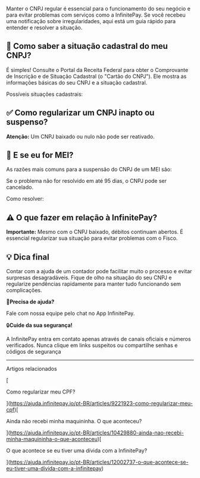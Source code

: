 Manter o CNPJ regular é essencial para o funcionamento do seu negócio e para evitar problemas com serviços como a InfinitePay. Se você recebeu uma notificação sobre irregularidades, aqui está um guia rápido para entender e resolver a situação.

## 🔎 **Como saber a situação cadastral do meu CNPJ?**

É simples! Consulte o Portal da Receita Federal para obter o Comprovante de Inscrição e de Situação Cadastral (o "Cartão do CNPJ"). Ele mostra as informações básicas do seu CNPJ e a situação cadastral.

Possíveis situações cadastrais:

## ✅ **Como regularizar um CNPJ inapto ou suspenso?**

**Atenção:** Um CNPJ baixado ou nulo não pode ser reativado.

## 🚨 **E se eu for MEI?**

As razões mais comuns para a suspensão do CNPJ de um MEI são:

Se o problema não for resolvido em até 95 dias, o CNPJ pode ser cancelado.

Como resolver:

## ⚠️ **O que fazer em relação à InfinitePay?**

**Importante:** Mesmo com o CNPJ baixado, débitos continuam abertos. É essencial regularizar sua situação para evitar problemas com o Fisco.

## 💡 **Dica final**

Contar com a ajuda de um contador pode facilitar muito o processo e evitar surpresas desagradáveis. Fique de olho na situação do seu CNPJ e regularize pendências rapidamente para manter tudo funcionando sem complicações.

🔔**Precisa de ajuda?**

Fale com nossa equipe pelo chat no App InfinitePay.

🔒**Cuide da sua segurança!**

A InfinitePay entra em contato apenas através de canais oficiais e números verificados. Nunca clique em links suspeitos ou compartilhe senhas e códigos de segurança

___

Artigos relacionados

[

Como regularizar meu CPF?

](https://ajuda.infinitepay.io/pt-BR/articles/9221923-como-regularizar-meu-cpf)[

Ainda não recebi minha maquininha. O que aconteceu?

](https://ajuda.infinitepay.io/pt-BR/articles/10429880-ainda-nao-recebi-minha-maquininha-o-que-aconteceu)[

O que acontece se eu tiver uma dívida com a InfinitePay?

](https://ajuda.infinitepay.io/pt-BR/articles/12002737-o-que-acontece-se-eu-tiver-uma-divida-com-a-infinitepay)
